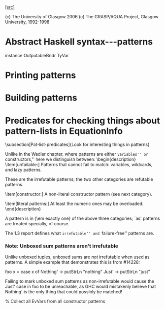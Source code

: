 [[src]](https://github.com/ghc/ghc/tree/master/compiler/hsSyn/HsPat.hs)

(c) The University of Glasgow 2006
(c) The GRASP/AQUA Project, Glasgow University, 1992-1998

# Abstract Haskell syntax---patterns

 instance OutputableBndr TyVar 

# Printing patterns


# Building patterns


# Predicates for checking things about pattern-lists in EquationInfo   

\subsection[Pat-list-predicates]{Look for interesting things in patterns}

Unlike in the Wadler chapter, where patterns are either ``variables''
or ``constructors,'' here we distinguish between:
\begin{description}
\item[unfailable:]
Patterns that cannot fail to match: variables, wildcards, and lazy
patterns.

These are the irrefutable patterns; the two other categories
are refutable patterns.

\item[constructor:]
A non-literal constructor pattern (see next category).

\item[literal patterns:]
At least the numeric ones may be overloaded.
\end{description}

A pattern is in {\em exactly one} of the above three categories; `as'
patterns are treated specially, of course.

The 1.3 report defines what ``irrefutable'' and ``failure-free'' patterns are.


### Note: Unboxed sum patterns aren't irrefutable

Unlike unboxed tuples, unboxed sums are *not* irrefutable when used as
patterns. A simple example that demonstrates this is from #14228:

  foo x = case x of
    Nothing' -> putStrLn "nothing"
    Just'    -> putStrLn "just"

Failing to mark unboxed sum patterns as non-irrefutable would cause the Just'
case in foo to be unreachable, as GHC would mistakenly believe that Nothing'
is the only thing that could possibly be matched!



% Collect all EvVars from all constructor patterns

